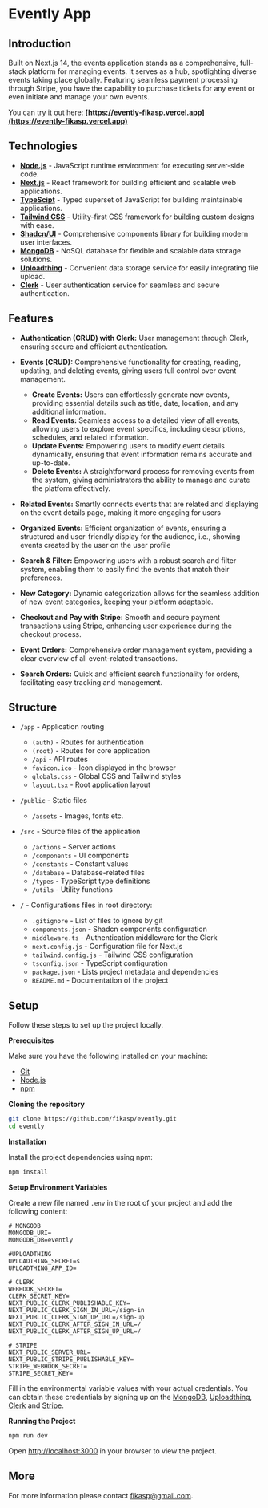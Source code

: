 # Evently App

## Introduction

Built on Next.js 14, the events application stands as a comprehensive, full-stack platform for managing events. It serves as a hub, spotlighting diverse events taking place globally. Featuring seamless payment processing through Stripe, you have the capability to purchase tickets for any event or even initiate and manage your own events.

You can try it out here: **[https://evently-fikasp.vercel.app](https://evently-fikasp.vercel.app)**

## Technologies

- **[Node.js](https://nodejs.org/en/docs/)** - JavaScript runtime environment for executing server-side code.
- **[Next.js](https://nextjs.org/docs)** - React framework for building efficient and scalable web applications.
- **[TypeScipt](https://www.typescriptlang.org/docs/)** - Typed superset of JavaScript for building maintainable applications.
- **[Tailwind CSS](https://tailwindcss.com/docs)** - Utility-first CSS framework for building custom designs with ease.
- **[Shadcn/UI](https://ui.shadcn.com/docs)** - Comprehensive components library for building modern user interfaces.
- **[MongoDB](https://docs.mongodb.com/)** - NoSQL database for flexible and scalable data storage solutions.
- **[Uploadthing](https://docs.uploadthing.com/)** - Convenient data storage service for easily integrating file upload.
- **[Clerk](https://clerk.com/docs)** - User authentication service for seamless and secure authentication.

## Features

- **Authentication (CRUD) with Clerk:** User management through Clerk, ensuring secure and efficient authentication.

- **Events (CRUD):** Comprehensive functionality for creating, reading, updating, and deleting events, giving users full control over event management.
  - **Create Events:** Users can effortlessly generate new events, providing essential details such as title, date, location, and any additional information.
  - **Read Events:** Seamless access to a detailed view of all events, allowing users to explore event specifics, including descriptions, schedules, and related information.
  - **Update Events:** Empowering users to modify event details dynamically, ensuring that event information remains accurate and up-to-date.
  - **Delete Events:** A straightforward process for removing events from the system, giving administrators the ability to manage and curate the platform effectively.
        
- **Related Events:** Smartly connects events that are related and displaying on the event details page, making it more engaging for users
    
- **Organized Events:** Efficient organization of events, ensuring a structured and user-friendly display for the audience, i.e., showing events created by the user on the user profile
    
- **Search & Filter:** Empowering users with a robust search and filter system, enabling them to easily find the events that match their preferences.
    
- **New Category:** Dynamic categorization allows for the seamless addition of new event categories, keeping your platform adaptable.
    
- **Checkout and Pay with Stripe:** Smooth and secure payment transactions using Stripe, enhancing user experience during the checkout process.
    
- **Event Orders:** Comprehensive order management system, providing a clear overview of all event-related transactions.
    
- **Search Orders:** Quick and efficient search functionality for orders, facilitating easy tracking and management.


## Structure
- `/app` - Application routing
  - `(auth)` - Routes for authentication
  - `(root)` - Routes for core application
  - `/api` - API routes
  - `favicon.ico` - Icon displayed in the browser
  - `globals.css` - Global CSS and Tailwind styles
  - `layout.tsx` - Root application layout
- `/public` - Static files
  - `/assets` - Images, fonts etc.
- `/src` - Source files of the application
  - `/actions` - Server actions
  - `/components` - UI components
  - `/constants` - Constant values
  - `/database` - Database-related files
  - `/types` - TypeScript type definitions
  - `/utils` - Utility functions


- `/` - Configurations files in root directory:
  
  - `.gitignore` - List of files to ignore by git
  - `components.json` - Shadcn components configuration
  - `middleware.ts` - Authentication middleware for the Clerk
  - `next.config.js` - Configuration file for Next.js
  - `tailwind.config.js` - Tailwind CSS configuration
  - `tsconfig.json` - TypeScript configuration
  - `package.json` - Lists project metadata and dependencies
  - `README.md` - Documentation of the project

## Setup

Follow these steps to set up the project locally.

**Prerequisites**

Make sure you have the following installed on your machine:

- [Git](https://git-scm.com/)
- [Node.js](https://nodejs.org/en)
- [npm](https://www.npmjs.com/)

**Cloning the repository**

```bash
git clone https://github.com/fikasp/evently.git
cd evently
```

**Installation**

Install the project dependencies using npm:

```bash
npm install
```

**Setup Environment Variables**

Create a new file named `.env` in the root of your project and add the following content:

```env
# MONGODB
MONGODB_URI=
MONGODB_DB=evently

#UPLOADTHING
UPLOADTHING_SECRET=s
UPLOADTHING_APP_ID=

# CLERK
WEBHOOK_SECRET=
CLERK_SECRET_KEY=
NEXT_PUBLIC_CLERK_PUBLISHABLE_KEY=
NEXT_PUBLIC_CLERK_SIGN_IN_URL=/sign-in
NEXT_PUBLIC_CLERK_SIGN_UP_URL=/sign-up
NEXT_PUBLIC_CLERK_AFTER_SIGN_IN_URL=/
NEXT_PUBLIC_CLERK_AFTER_SIGN_UP_URL=/

# STRIPE
NEXT_PUBLIC_SERVER_URL=
NEXT_PUBLIC_STRIPE_PUBLISHABLE_KEY=
STRIPE_WEBHOOK_SECRET=
STRIPE_SECRET_KEY=
```

Fill in the environmental variable values with your actual credentials.
You can obtain these credentials by signing up on the [MongoDB](https://www.mongodb.com/), [Uploadthing](https://uploadthing.com), [Clerk](https://clerk.com/) and [Stripe](https://stripe.com).

**Running the Project**

```bash
npm run dev
```

Open [http://localhost:3000](http://localhost:3000) in your browser to view the project.


## More
For more information please contact [fikasp@gmail.com](mailto:fikasp@gmail.com).
